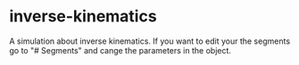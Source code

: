 # inverse-kinematics
A simulation about inverse kinematics. If you want to edit your the segments go to "# Segments" and cange the parameters in the object.
